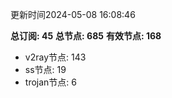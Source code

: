更新时间2024-05-08 16:08:46

**总订阅: 45**
**总节点: 685**
**有效节点: 168**
- v2ray节点: 143
- ss节点: 19
- trojan节点: 6
